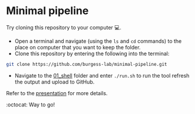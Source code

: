 # Minimal pipeline

Try cloning this repository to your computer :computer:.

* Open a terminal and navigate (using the `ls` and `cd` commands) to the place on computer that you want to keep the folder.
* Clone this repository by entering the following into the terminal:
```bash
git clone https://github.com/burgess-lab/minimal-pipeline.git
```
* Navigate to the [01_shell](01_shell/) folder and enter `./run.sh` to run the tool refresh the output and upload to GitHub.

Refer to the [presentation](lab-meeting_2019-08-01.pdf) for more details.

:octocat: Way to go!
